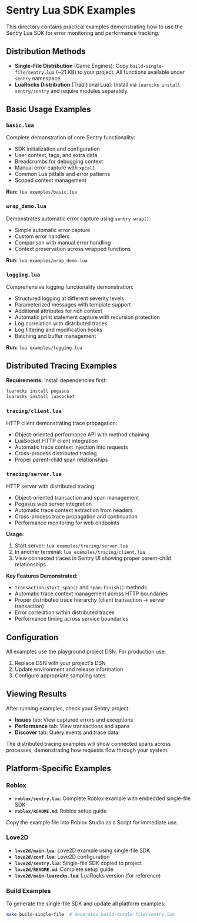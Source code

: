 # Sentry Lua SDK Examples

This directory contains practical examples demonstrating how to use the Sentry Lua SDK for error monitoring and performance tracking.

## Distribution Methods

- **Single-File Distribution** (Game Engines): Copy `build-single-file/sentry.lua` (~21 KB) to your project. All functions available under `sentry` namespace.
- **LuaRocks Distribution** (Traditional Lua): Install via `luarocks install sentry/sentry` and require modules separately.

## Basic Usage Examples

### `basic.lua`
Complete demonstration of core Sentry functionality:
- SDK initialization and configuration
- User context, tags, and extra data
- Breadcrumbs for debugging context
- Manual error capture with `xpcall`
- Common Lua pitfalls and error patterns
- Scoped context management

**Run:** `lua examples/basic.lua`

### `wrap_demo.lua`
Demonstrates automatic error capture using `sentry.wrap()`:
- Simple automatic error capture
- Custom error handlers
- Comparison with manual error handling
- Context preservation across wrapped functions

**Run:** `lua examples/wrap_demo.lua`

### `logging.lua`
Comprehensive logging functionality demonstration:
- Structured logging at different severity levels
- Parameterized messages with template support
- Additional attributes for rich context
- Automatic print statement capture with recursion protection
- Log correlation with distributed traces
- Log filtering and modification hooks
- Batching and buffer management

**Run:** `lua examples/logging.lua`

## Distributed Tracing Examples

**Requirements:** Install dependencies first:
```bash
luarocks install pegasus
luarocks install luasocket
```

### `tracing/client.lua`
HTTP client demonstrating trace propagation:
- Object-oriented performance API with method chaining
- LuaSocket HTTP client integration
- Automatic trace context injection into requests
- Cross-process distributed tracing
- Proper parent-child span relationships

### `tracing/server.lua`
HTTP server with distributed tracing:
- Object-oriented transaction and span management
- Pegasus web server integration
- Automatic trace context extraction from headers
- Cross-process trace propagation and continuation
- Performance monitoring for web endpoints

**Usage:**
1. Start server: `lua examples/tracing/server.lua`
2. In another terminal: `lua examples/tracing/client.lua`
3. View connected traces in Sentry UI showing proper parent-child relationships

**Key Features Demonstrated:**
- `transaction:start_span()` and `span:finish()` methods
- Automatic trace context management across HTTP boundaries
- Proper distributed trace hierarchy (client transaction → server transaction)
- Error correlation within distributed traces
- Performance timing across service boundaries

## Configuration

All examples use the playground project DSN. For production use:
1. Replace DSN with your project's DSN
2. Update environment and release information
3. Configure appropriate sampling rates

## Viewing Results

After running examples, check your Sentry project:
- **Issues** tab: View captured errors and exceptions
- **Performance** tab: View transactions and spans
- **Discover** tab: Query events and trace data

The distributed tracing examples will show connected spans across processes, demonstrating how requests flow through your system.

## Platform-Specific Examples

### Roblox
- **`roblox/sentry.lua`**: Complete Roblox example with embedded single-file SDK
- **`roblox/README.md`**: Roblox setup guide

Copy the example file into Roblox Studio as a Script for immediate use.

### Love2D
- **`love2d/main.lua`**: Love2D example using single-file SDK  
- **`love2d/conf.lua`**: Love2D configuration
- **`love2d/sentry.lua`**: Single-file SDK copied to project
- **`love2d/README.md`**: Complete setup guide
- **`love2d/main-luarocks.lua`**: LuaRocks version (for reference)

### Build Examples
To generate the single-file SDK and update all platform examples:
```bash
make build-single-file  # Generates build-single-file/sentry.lua
```